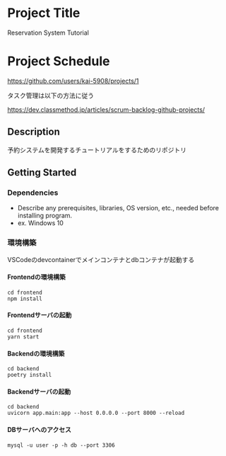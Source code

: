 # Project Title

Reservation System Tutorial

# Project Schedule

https://github.com/users/kai-5908/projects/1

タスク管理は以下の方法に従う

https://dev.classmethod.jp/articles/scrum-backlog-github-projects/

## Description

予約システムを開発するチュートリアルをするためのリポジトリ

## Getting Started

### Dependencies

* Describe any prerequisites, libraries, OS version, etc., needed before installing program.
* ex. Windows 10

### 環境構築

VSCodeのdevcontainerでメインコンテナとdbコンテナが起動する

#### Frontendの環境構築

```
cd frontend
npm install
```

#### Frontendサーバの起動

```
cd frontend
yarn start
```

#### Backendの環境構築

```
cd backend
poetry install
```

#### Backendサーバの起動

```
cd backend
uvicorn app.main:app --host 0.0.0.0 --port 8000 --reload
```

#### DBサーバへのアクセス

```
mysql -u user -p -h db --port 3306
```
